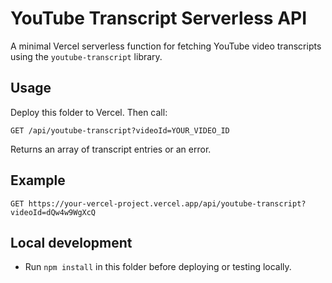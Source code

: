 # YouTube Transcript Serverless API

A minimal Vercel serverless function for fetching YouTube video transcripts using the `youtube-transcript` library.

## Usage

Deploy this folder to Vercel. Then call:

```
GET /api/youtube-transcript?videoId=YOUR_VIDEO_ID
```

Returns an array of transcript entries or an error.

## Example

```
GET https://your-vercel-project.vercel.app/api/youtube-transcript?videoId=dQw4w9WgXcQ
```

## Local development

- Run `npm install` in this folder before deploying or testing locally.

